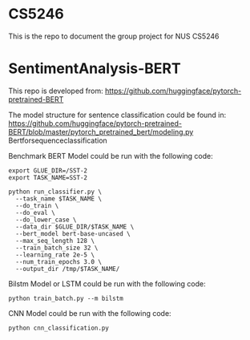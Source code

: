 # CS5246

This is the repo to document the group project for NUS CS5246

# SentimentAnalysis-BERT
This repo is developed from: https://github.com/huggingface/pytorch-pretrained-BERT

The model structure for sentence classification could be found in: https://github.com/huggingface/pytorch-pretrained-BERT/blob/master/pytorch_pretrained_bert/modeling.py
Bertforsequenceclassification

Benchmark BERT Model could be run with the following code:
```shell
export GLUE_DIR=/SST-2
export TASK_NAME=SST-2

python run_classifier.py \
  --task_name $TASK_NAME \
  --do_train \
  --do_eval \
  --do_lower_case \
  --data_dir $GLUE_DIR/$TASK_NAME \
  --bert_model bert-base-uncased \
  --max_seq_length 128 \
  --train_batch_size 32 \
  --learning_rate 2e-5 \
  --num_train_epochs 3.0 \
  --output_dir /tmp/$TASK_NAME/
```
Bilstm Model or LSTM could be run with the following code:
```shell
python train_batch.py --m bilstm
```
CNN Model could be run with the following code:
```shell
python cnn_classification.py
```
